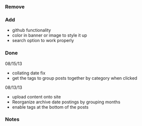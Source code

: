 ### Remove


### Add

-  github functionality
-  color in banner or image to style it up
-  search option to work properly


### Done

08/15/13

-  collating date fix
-  get the tags to group posts together by category when clicked

08/13/13

-  upload content onto site
-  Reorganize archive date postings by grouping months
-  enable tags at the bottom of the posts

### Notes
